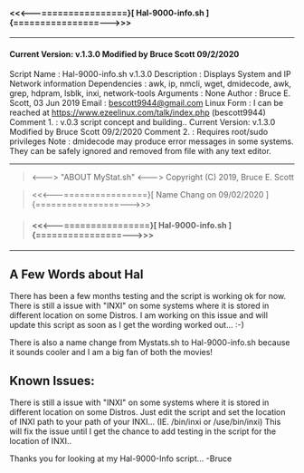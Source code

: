 
#### <<<---================}[ Hal-9000-info.sh ]{================--->>>

 ---------------------------------------------------------------------

#### Current Version: v.1.3.0 Modified by Bruce Scott 09/2/2020
 Script Name  : Hal-9000-info.sh v.1.3.0
 Description  : Displays System and IP Network information
 Dependencies : awk, ip, nmcli, wget, dmidecode, awk, grep, hdpram, lsblk, inxi, network-tools
 Arguments    : None
 Author       : Bruce E. Scott, 03 Jun 2019
 Email        : bescott9944@gmail.com
 Linux Form   : I can be reached at https://www.ezeelinux.com/talk/index.php (bescott9944)
 Comment 1.   : v.0.3 script concept and building.. Current Version: v.1.3.0 Modified by Bruce Scott 09/2/2020
 Comment 2.   : Requires root/sudo privileges
 Note         : dmidecode may produce error messages in some systems. They can be
                safely ignored and removed from file with any text editor.

 ---------------------------------------------------------------------

> <---> "ABOUT MyStat.sh" <--->
>Copyright (C) 2019, Bruce E. Scott

> <<<---================}[ Name Chang on 09/02/2020 ]{================--->>>

>#### <<<---================}[ Hal-9000-info.sh ]{================--->>>

 ---------------------------------------------------------------------

## A Few Words about Hal
There has been a few months testing and the script is working ok for now. There is still
a issue with "INXI" on some systems where it is stored in different location on some Distros.
I am working on this issue and will update this script as soon as I get the wording worked
out... :-)

There is also a name change from Mystats.sh to Hal-9000-info.sh because it sounds cooler and I
am a big fan of both the movies!

## Known Issues:
There is still a issue with "INXI" on some systems where it is stored in different location on some Distros.
Just edit the script and set the location of INXI path to your path of your INXI... (IE. /bin/inxi or /use/bin/inxi)
This will fix the issue until I get the chance to add testing in the script for the location of INXI..

Thanks you for looking at my Hal-9000-Info script...
-Bruce
